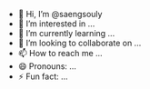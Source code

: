 - 👋 Hi, I’m @saengsouly
- 👀 I’m interested in ...
- 🌱 I’m currently learning ...
- 💞️ I’m looking to collaborate on ...
- 📫 How to reach me ...
- 😄 Pronouns: ...
- ⚡ Fun fact: ...

<!---
saengsouly/saengsouly is a ✨ special ✨ repository because its `README.md` (this file) appears on your GitHub profile.
You can click the Preview link to take a look at your changes.
--->
